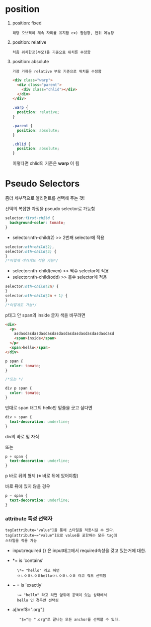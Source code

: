 # position

1.  position: fixed

        해당 오브젝이 계속 자리를 유지함 ex) 팝업창, 맨위 메뉴창

2.  position: relative

        처음 위치한곳(부모)을 기준으로 위치를 수정함

3.  position: absolute

        가장 가까운 relative 부모 기준으로 위치를 수정함

    ```html
    <div class="warp">
      <div class="parent">
        <div class="chlid"></div>
      </div>
    </div>
    ```

    ```css
    .warp {
      position: relative;
    }

    .parent {
      position: absolute;
    }

    .chlid {
      position: absolute;
    }
    ```

    이렇다면 chlid의 기준은 **warp** 이 됨

# Pseudo Selectors

좀더 세부적으로 엘리먼트를 선택해 주는 것!

선택의 복잡한 과정을 pseudo selector로 가능함

```css
selector:first-child {
  background-color: tomato;
}
```

- selector:nth-child(2) >> 2번째 selector에 적용

```css
selector:nth-child(2),
selector:nth-child(3) {
}
/*이렇게 여러개도 적용 가능*/
```

- selector:nth-child(even) >> 짝수 selector에 적용
- selector:nth-child(odd) >> 홀수 selector에 적용

```css
selector:nth-child(2n) {
}
selector:nth-child(2n + 1) {
}
/*이렇게도 가능*/
```

p태그 안 span의 inside 글자 색을 바꾸려면

```html
<div>
  <p>
    asdasdasdasdasdasdasdasdasdasdasdasdasdasdasd
    <span>inside</span>
  </p>
  <span>hello</span>
</div>
```

```css
p span {
  color: tomato;
}

/*또는 */

div p span {
  color: tomato;
}
```

반대로 span 태그의 hello만 밑줄을 긋고 싶다면

```css
div > span {
  text-decoration: underline;
}
```

div의 바로 밎 자식

또는

```css
p + span {
  text-decoration: underline;
}
```

p 바로 뒤의 형제 (※ 바로 뒤에 있어야함)

바로 뒤에 있지 않을 경우

```css
p ~ span {
  text-decoration: underline;
}
```

### attribute 특성 선택자

    tag[attribute="value"]을 통해 스타일을 적용시킬 수 있다.
    tag[attribute~="value"]으로 value를 포함하는 모든 tag에
    스타일을 적용 가능

- input:required {} 은 input태그에서 required속성을 갖고 있는거에 대한.

- \*= is 'contains'

        \*= "hello" 라고 하면
        ㅁㄴㅇㄹㄴㅇㄹhelloㅁㄴㅇㄹㄴㅇㄹ 라고 줘도 선택됨

- ~ = is 'exactly'

        ~= "hello" 라고 하면 앞뒤에 공백이 있는 상태에서
        hello 인 경우만 선택됨

- a[href$=".org"]

         "$="는 ".org"로 끝나는 모든 anchor를 선택할 수 있다.
